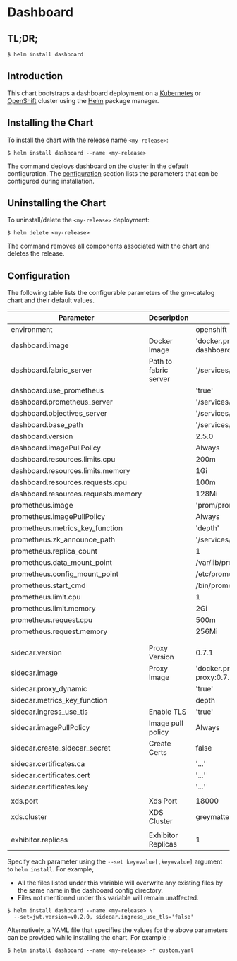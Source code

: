 # Dashboard

## TL;DR;

```console
$ helm install dashboard
```

## Introduction

This chart bootstraps a dashboard deployment on a [Kubernetes](http://kubernetes.io) or [OpenShift](https://www.openshift.com/) cluster using the [Helm](https://helm.sh) package manager.

## Installing the Chart

To install the chart with the release name `<my-release>`:

```console
$ helm install dashboard --name <my-release>
```

The command deploys dashboard on the cluster in the default configuration. The [configuration](#configuration) section lists the parameters that can be configured during installation.

## Uninstalling the Chart

To uninstall/delete the `<my-release>` deployment:

```console
$ helm delete <my-release>
```

The command removes all components associated with the chart and deletes the release.

## Configuration

The following table lists the configurable parameters of the gm-catalog chart and their default values.

| Parameter                           | Description           | Default                                                            |
| ----------------------------------- | --------------------- | ------------------------------------------------------------------ |
| environment                         |                       | openshift                                                          |
| dashboard.image                     | Docker Image          | 'docker.production.deciphernow.com/deciphernow/gm-dashboard:2.5.0' |
| dashboard.fabric_server             | Path to fabric server | '/services/catalog/0.3.6/'                                         |
| dashboard.use_prometheus            |                       | 'true'                                                             |
| dashboard.prometheus_server         |                       | '/services/prometheus/2.7.1/api/v1/'                               |
| dashboard.objectives_server         |                       | '/services/slo/0.4.0/'                                             |
| dashboard.base_path                 |                       | '/services/dashboard/2.5.0'                                        |
| dashboard.version                   |                       | 2.5.0                                                              |
| dashboard.imagePullPolicy           |                       | Always                                                             |
| dashboard.resources.limits.cpu      |                       | 200m                                                               |
| dashboard.resources.limits.memory   |                       | 1Gi                                                                |
| dashboard.resources.requests.cpu    |                       | 100m                                                               |
| dashboard.resources.requests.memory |                       | 128Mi                                                              |
| prometheus.image                    |                       | 'prom/prometheus:v2.7.1'                                           |
| prometheus.imagePullPolicy          |                       | Always                                                             |
| prometheus.metrics_key_function     |                       | 'depth'                                                            |
| prometheus.zk_announce_path         |                       | '/services/prometheus/2.7.1'                                       |
| prometheus.replica_count            |                       | 1                                                                  |
| prometheus.data_mount_point         |                       | /var/lib/prometheus/data                                           |
| prometheus.config_mount_point       |                       | /etc/prometheus                                                    |
| prometheus.start_cmd                |                       | /bin/prometheus                                                    |
| prometheus.limit.cpu                |                       | 1                                                                  |
| prometheus.limit.memory             |                       | 2Gi                                                                |
| prometheus.request.cpu              |                       | 500m                                                               |
| prometheus.request.memory           |                       | 256Mi                                                              |
|                                     |                       |                                                                    |
|                                     |                       |                                                                    |
| sidecar.version                     | Proxy Version         | 0.7.1                                                              |
| sidecar.image                       | Proxy Image           | 'docker.production.deciphernow.com/deciphernow/gm-proxy:0.7.1'     |
| sidecar.proxy_dynamic               |                       | 'true'                                                             |
| sidecar.metrics_key_function        |                       | depth                                                              |
| sidecar.ingress_use_tls             | Enable TLS            | 'true'                                                             |
| sidecar.imagePullPolicy             | Image pull policy     | Always                                                             |
| sidecar.create_sidecar_secret       | Create Certs          | false                                                              |
| sidecar.certificates.ca             |                       | '...'                                                              |
| sidecar.certificates.cert           |                       | '...'                                                              |
| sidecar.certificates.key            |                       | '...'                                                              |
|                                     |                       |                                                                    |
| xds.port                            | Xds Port              | 18000                                                              |
| xds.cluster                         | XDS Cluster           | greymatter                                                         |
|                                     |                       |                                                                    |
| exhibitor.replicas                  | Exhibitor Replicas    | 1                                                                  |

Specify each parameter using the `--set key=value[,key=value]` argument to `helm install`. For example,

- All the files listed under this variable will overwrite any existing files by the same name in the dashboard config directory.
- Files not mentioned under this variable will remain unaffected.

```console
$ helm install dashboard --name <my-release> \
  --set=jwt.version=v0.2.0, sidecar.ingress_use_tls='false'
```

Alternatively, a YAML file that specifies the values for the above parameters can be provided while installing the chart. For example :

```console
$ helm install dashboard --name <my-release> -f custom.yaml
```
